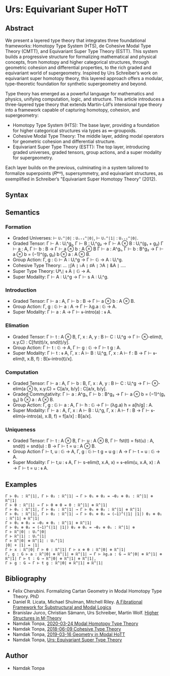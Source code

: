 # Urs: Equivariant Super HoTT

## Abstract

We present a layered type theory that integrates three foundational frameworks:
Homotopy Type System (HTS), de Cohesive Modal Type Theory (CMTT), and Equivariant Super Type Theory (ESTT).
This system builds a progressive structure for formalizing
mathematical and physical concepts, from homotopy and higher categorical
structures, through geometric cohesion and differential properties,
to the rich graded and equivariant world of supergeometry.
Inspired by Urs Schreiber’s work on equivariant super homotopy theory,
this layered approach offers a modular, type-theoretic foundation for
synthetic supergeometry and beyond.

Type theory has emerged as a powerful language for mathematics and physics,
unifying computation, logic, and structure. This article introduces
a three-layered type theory that extends Martin-Löf’s intensional
type theory into a framework capable of capturing homotopy, cohesion, and supergeometry:

* Homotopy Type System (HTS): The base layer, providing a foundation for higher categorical structures via types as ∞-groupoids.
* Cohesive Modal Type Theory: The middle layer, adding modal operators for geometric cohesion and differential structure.
* Equivariant Super Type Theory (ESTT): The top layer, introducing graded universes, graded tensors, group actions, and a super modality for supergeometry.

Each layer builds on the previous, culminating in a system tailored to
formalize superpoints (𝑅ᵖᴵ𐞥), supersymmetry, and equivariant structures,
as exemplified in Schreiber’s "Equivariant Super Homotopy Theory" (2012).

## Syntax

## Semantics

### Formation

* Graded Universes: ⊢ `Uᵢ^|0|` : `Uᵢ₊₁^|0|`, ⊢ `Uᵢ^|1|` : `Uᵢ₊₁^|0|`.
* Graded Tensor: Γ ⊢ A : Uᵢ^g₁, Γ ⊢ B : Uᵢ^g₂ → Γ ⊢ A ⊗ B : Uᵢ^(g₁ + g₂) Γ ⊢ a : A, Γ ⊢ b : B → Γ ⊢ a ⊗ b : A ⊗ B Γ ⊢ a : A^g₁, Γ ⊢ b : B^g₂ → Γ ⊢ a ⊗ b = (−1)^(g₁ g₂) b ⊗ a : A ⊗ B.
* Group Action: Γ, g : 𝔾 ⊢ A : Uᵢ^g → Γ ⊢ 𝔾 → A : Uᵢ^g.
* Cohesive Type Theory: ... `∣`ʃA `∣` ♭A `∣` ♯A `∣` ℑA `|` &A `|` ....
* Super Type Theory: Uᵍᵢ`|` 𝖘 A `|` 𝔾 → A.
* Super Modality: Γ ⊢ A : Uᵢ^g → Γ ⊢ s A : Uᵢ^g.

### Introduction

* Graded Tensor: Γ ⊢ a : A, Γ ⊢ b : B → Γ ⊢ a ⊗ b : A ⊗ B.
* Group Action: Γ, g : 𝔾 ⊢ a : A → Γ ⊢ λg.a : 𝔾 → A.
* Super Modality: Γ ⊢ a : A → Γ ⊢ 𝖘-intro(a) : 𝖘 A.

### Elimation

* Graded Tensor: Γ ⊢ t : A ⊗ B, Γ, x : A, y : B ⊢ C : Uᵢ^g → Γ ⊢ ⊗-elim(t, x.y.C) : C[fst(t)/x, snd(t)/y].
* Group Action: Γ ⊢ t : 𝔾 → A, Γ ⊢ g : 𝔾 → Γ ⊢ t g : A.
* Super Modality: Γ ⊢ t : 𝖘 A, Γ, x : A ⊢ B : Uᵢ^g, Γ, x : A ⊢ f : B → Γ ⊢ 𝖘-elim(t, x.B, f) : B[𝖘-intro(t)/x].

### Computation

* Graded Tensor: Γ ⊢ a : A, Γ ⊢ b : B, Γ, x : A, y : B ⊢ C : Uᵢ^g → Γ ⊢ ⊗-elim(a ⊗ b, x.y.C) = C[a/x, b/y] : C[a/x, b/y].
* Graded Commutativity: Γ ⊢ a : A^g₁, Γ ⊢ b : B^g₂ → Γ ⊢ a ⊗ b = (−1)^(g₁ g₂) b ⊗ a : A ⊗ B.
* Group Action: Γ, g : 𝔾 ⊢ a : A, Γ ⊢ h : 𝔾 → Γ ⊢ (λg.a) h = a[h/g] : A.
* Super Modality: Γ ⊢ a : A, Γ, x : A ⊢ B : Uᵢ^g, Γ, x : A ⊢ f : B → Γ ⊢ 𝖘-elim(𝖘-intro(a), x.B, f) = f[a/x] : B[a/x].

### Uniqueness

* Graded Tensor: Γ ⊢ t : A ⊗ B, Γ ⊢ u : A ⊗ B, Γ ⊢ fst(t) = fst(u) : A, snd(t) = snd(u) : B → Γ ⊢ t = u : A ⊗ B.
* Group Action Γ ⊢ t, u : 𝔾 → A, Γ, g : 𝔾 ⊢ t g = u g : A → Γ ⊢ t = u : 𝔾 → A.
* Super Modality:  Γ ⊢ t,u : 𝖘 A, Γ ⊢ s-elim(t, x.A, x) = 𝖘-elim(u, x.A, x) : A → Γ ⊢ t = u : 𝖘 A.

## Examples

```
Γ ⊢ θ₁ : ℝ^|1|, Γ ⊢ θ₂ : ℝ^|1| → Γ ⊢ θ₁ ⊗ θ₂ = −θ₂ ⊗ θ₁ : ℝ^|1| ⊗ ℝ^|1|
Γ ⊢ θ : ℝ^|1| → Γ ⊢ θ ⊗ θ = 0 : ℝ^|1| ⊗ ℝ^|1|
Γ ⊢ θ₁ : ℝ^|1|, Γ ⊢ θ₂ : ℝ^|1| → Γ ⊢ θ₁ ⊗ θ₂ : ℝ^|1| ⊗ ℝ^|1|
Γ ⊢ θ₁ : ℝ^|1|, Γ ⊢ θ₂ : ℝ^|1| → Γ ⊢ θ₁ ⊗ θ₂ = (−1)^(|1| |1|) θ₂ ⊗ θ₁ : ℝ^|1| ⊗ ℝ^|1|
Γ ⊢ θ₁ ⊗ θ₂ = −θ₂ ⊗ θ₁ : ℝ^|1| ⊗ ℝ^|1|
Γ ⊢ θ₁ ⊗ θ₂ = (−1)^(|1| |1|) θ₂ ⊗ θ₁ = −θ₂ ⊗ θ₁ : ℝ^|1| ⊗
Γ ⊢ ℝ^|0| : Uᵢ^|0|
Γ ⊢ ℝ^|1| : Uᵢ^|1|
Γ ⊢ ℝ^|0| ⊗ ℝ^|1| : Uᵢ^|1|
|0| + |1| = |1|
Γ ⊢ x : ℝ^|0| Γ ⊢ θ : ℝ^|1| Γ ⊢ x ⊗ θ : ℝ^|0| ⊗ ℝ^|1|
Γ, g : G ⊢ a : ℝ^|0| ⊗ ℝ^|1| ⊗ ℝ^|1| → Γ ⊢ λg.a : G → ℝ^|0| ⊗ ℝ^|1| ⊗ ℝ^|1| Γ ⊢ t : G → ℝ^|0| ⊗ ℝ^|1| ⊗ ℝ^|1|,
Γ ⊢ g : G → Γ ⊢ t g : ℝ^|0| ⊗ ℝ^|1| ⊗ ℝ^|1|
```

## Bibliography

* Felix Cherubini. Formalizing Cartan Geometry in Modal Homotopy Type Theory. PhD
* Daniel R. Licata, Michael Shulman, Mitchell Riley. <a href="https://github.com/mikeshulman/cohesivett">A Fibrational Framework for Substructural and Modal Logics</a>
* Branislav Jurco, Christian Sämann, Urs Schreiber, Martin Wolf. <a href="https://arxiv.org/pdf/1903.02807">Higher Structures in M-Theory</a>
* Namdak Tonpa, <a href="https://tonpa.guru/stream/2020/2020-03-24 Modal Homotopy Type Theory.htm">2020-03-24 Modal Homotopy Type Theory</a>
* Namdak Tonpa, <a href="https://tonpa.guru/stream/2018/2018-06-09 Cohesive Type Theory.htm">2018-06-09 Cohesive Type Theory</a>
* Namdak Tonpa, <a href="https://tonpa.guru/stream/2019/2019-03-16 Geometry in Modal HoTT.htm">2019-03-16 Geometry in Modal HoTT</a>
* Namdak Tonpa, <a href="https://urs.groupoid.space">Urs: Equivariant Super Type Theory</a>

## Author

* Namdak Tonpa

